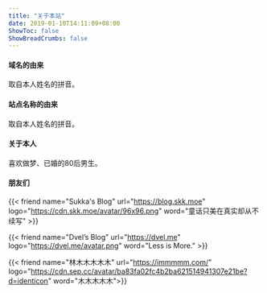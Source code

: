 ```yaml
---
title: "关于本站"
date: 2019-01-10T14:11:09+08:00
ShowToc: false
ShowBreadCrumbs: false
---
```


#### 域名的由来

取自本人姓名的拼音。

#### 站点名称的由来

取自本人姓名的拼音。

#### 关于本人

喜欢做梦、已婚的80后男生。

#### 朋友们

{{< friend name="Sukka's Blog" url="https://blog.skk.moe" logo="https://cdn.skk.moe/avatar/96x96.png" word="童话只美在真实却从不续写" >}}

{{< friend name="Dvel’s Blog" url="https://dvel.me" logo="https://dvel.me/avatar.png" word="Less is More." >}}

{{< friend name="林木木木木木" url="https://immmmm.com/" logo="https://cdn.sep.cc/avatar/ba83fa02fc4b2ba621514941307e21be?d=identicon" word="木木木木木">}}